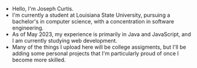 - Hello, I'm Joseph Curtis.
- I'm currently a student at Louisiana State University, pursuing a bachelor's in computer science, with a concentration in software engineering.
- As of May 2023, my experience is primarily in Java and JavaScript, and I am currently studying web development.
- Many of the things I upload here will be college assigments, but I'll be adding some personal projects that I'm particularly proud of once I become more skilled.

<!---
jcurtis182/jcurtis182 is a ✨ special ✨ repository because its `README.md` (this file) appears on your GitHub profile.
You can click the Preview link to take a look at your changes.
--->
